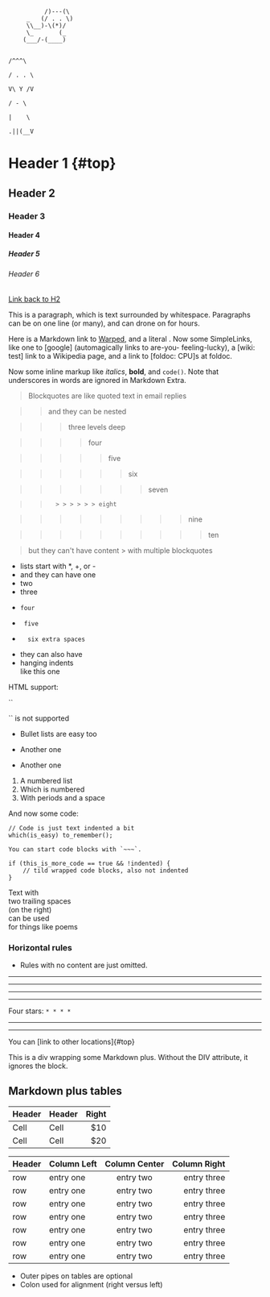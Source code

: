 ````
          /)---(\ 
     _   (/ . . \)
     \\__)-\(*)/  
     \_       (_                    
    (___/-(____)                  
````

                                                                                                                  /^^^\
                                                                                                                 / . . \ 
                                                                                                                 V\ Y /V
                                                                                                                  / - \
                                                                                                                  |    \
                                                                                                                 .||(__V

# Header 1 {#top}
## Header 2 ##
### Header 3 ###
#### Header 4 ####
##### Header 5 #####
###### Header 6 ######

[Link back to H2](#id-goes-here)

This is a paragraph, which is text surrounded by whitespace. Paragraphs can be on one 
line (or many), and can drone on for hours.  

Here is a Markdown link to [Warped](http://warpedvisions.org), and a literal . 
Now some SimpleLinks, like one to [google] (automagically links to are-you-
feeling-lucky), a [wiki: test] link to a Wikipedia page, and a link to 
[foldoc: CPU]s at foldoc.  

Now some inline markup like _italics_,  **bold**, and `code()`. Note that underscores in 
words are ignored in Markdown Extra.


> Blockquotes are like quoted text in email replies

> > and they can be nested

> > > three levels deep

> > > > four

> > > > > five

> > > > > > six

> > > > > > > seven

>  >       > > > > > > eight

> > > > > > > > > nine

> > > > > > > > > > ten

> but they can't have content    > with multiple blockquotes

* lists start with *, +, or -
*  and they can have one
*   two
*    three
*     four
*      five
*       six extra spaces
* they can also have
* hanging indents   
like this one

HTML support:

   <p> ``<p>`` is not supported


* Bullet lists are easy too
- Another one
+ Another one

1. A numbered list
2. Which is numbered
3. With periods and a space

And now some code:

    // Code is just text indented a bit
    which(is_easy) to_remember();

~~~
You can start code blocks with `~~~`.

if (this_is_more_code == true && !indented) {
    // tild wrapped code blocks, also not indented
}

~~~


Text with  
two trailing spaces  
(on the right)  
can be used  
for things like poems  

### Horizontal rules

+ Rules with no content are just omitted.

****

****

****

* * * *
Four stars: `* * * *`

****

--------------------------

You can [link to other locations]{#top}

<div class="custom-class" markdown="1">
This is a div wrapping some Markdown plus.  Without the DIV attribute, it ignores the 
block. 
</div>

## Markdown plus tables ##

| Header | Header | Right  |
| ------ | ------ | -----: |
|  Cell  |  Cell  |   $10  |
|  Cell  |  Cell  |   $20  |


**Header**     | Column Left   | Column Center    | Column Right
-------------- | :-----------  | :------------:   | ------------:
row            | entry one     | entry two        | entry three
row            | entry one     | entry two        | entry three
row            | entry one     | entry two        | entry three
row            | entry one     | entry two        | entry three
row            | entry one     | entry two        | entry three
row            | entry one     | entry two        | entry three
row            | entry one     | entry two        | entry three

* Outer pipes on tables are optional
* Colon used for alignment (right versus left)


